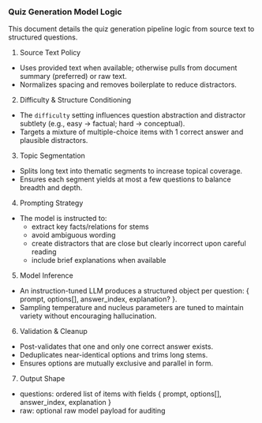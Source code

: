 ### Quiz Generation Model Logic

This document details the quiz generation pipeline logic from source text to structured questions.

1) Source Text Policy
- Uses provided text when available; otherwise pulls from document summary (preferred) or raw text.
- Normalizes spacing and removes boilerplate to reduce distractors.

2) Difficulty & Structure Conditioning
- The `difficulty` setting influences question abstraction and distractor subtlety (e.g., easy → factual; hard → conceptual).
- Targets a mixture of multiple-choice items with 1 correct answer and plausible distractors.

3) Topic Segmentation
- Splits long text into thematic segments to increase topical coverage.
- Ensures each segment yields at most a few questions to balance breadth and depth.

4) Prompting Strategy
- The model is instructed to:
  - extract key facts/relations for stems
  - avoid ambiguous wording
  - create distractors that are close but clearly incorrect upon careful reading
  - include brief explanations when available

5) Model Inference
- An instruction-tuned LLM produces a structured object per question: { prompt, options[], answer_index, explanation? }.
- Sampling temperature and nucleus parameters are tuned to maintain variety without encouraging hallucination.

6) Validation & Cleanup
- Post-validates that one and only one correct answer exists.
- Deduplicates near-identical options and trims long stems.
- Ensures options are mutually exclusive and parallel in form.

7) Output Shape
- questions: ordered list of items with fields { prompt, options[], answer_index, explanation }
- raw: optional raw model payload for auditing


